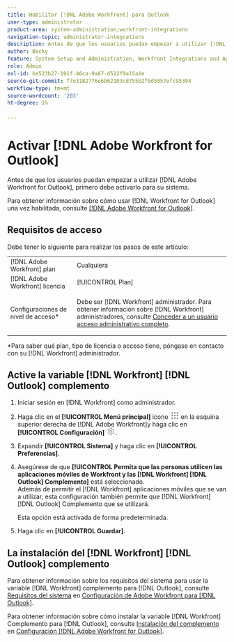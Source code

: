 ```yaml
---
title: Habilitar [!DNL Adobe Workfront] para Outlook
user-type: administrator
product-area: system-administration;workfront-integrations
navigation-topic: administrator-integrations
description: Antes de que los usuarios puedan empezar a utilizar [!DNL Adobe Workfront] para Outlook, primero debe habilitarlo para su sistema.
author: Becky
feature: System Setup and Administration, Workfront Integrations and Apps
role: Admin
exl-id: be523b27-191f-46ca-9a87-d512f9a15a1e
source-git-commit: f7e3182776e6b62103cd755b2fbd5057efc95394
workflow-type: tm+mt
source-wordcount: '203'
ht-degree: 1%

---
```


# Activar [!DNL Adobe Workfront for Outlook]

Antes de que los usuarios puedan empezar a utilizar [!DNL Adobe Workfront for Outlook], primero debe activarlo para su sistema.

Para obtener información sobre cómo usar [!DNL Workfront for Outlook] una vez habilitada, consulte [[!DNL Adobe Workfront for Outlook]](../../workfront-integrations-and-apps/using-workfront-with-outlook/workfront-for-outlook.md).

## Requisitos de acceso

Debe tener lo siguiente para realizar los pasos de este artículo:

<table style="table-layout:auto"> 
 <col> 
 <col> 
 <tbody> 
  <tr> 
   <td role="rowheader">[!DNL Adobe Workfront] plan</td> 
   <td>Cualquiera</td> 
  </tr> 
  <tr> 
   <td role="rowheader">[!DNL Adobe Workfront] licencia</td> 
   <td>[!UICONTROL Plan]</td> 
  </tr> 
  <tr> 
   <td role="rowheader">Configuraciones de nivel de acceso*</td> 
   <td> <p>Debe ser [!DNL Workfront] administrador. Para obtener información sobre [!DNL Workfront] administradores, consulte <a href="../../administration-and-setup/add-users/configure-and-grant-access/grant-a-user-full-administrative-access.md" class="MCXref xref">Conceder a un usuario acceso administrativo completo</a>.</p> </td> 
  </tr> 
 </tbody> 
</table>

&#42;Para saber qué plan, tipo de licencia o acceso tiene, póngase en contacto con su [!DNL Workfront] administrador.

## Active la variable [!DNL Workfront] [!DNL Outlook] complemento

1. Iniciar sesión en [!DNL Workfront] como administrador.
1. Haga clic en el **[!UICONTROL Menú principal]** icono ![](assets/main-menu-icon.png) en la esquina superior derecha de [!DNL Adobe Workfront]y haga clic en **[!UICONTROL Configuración]** ![](assets/gear-icon-settings.png).

1. Expandir **[!UICONTROL Sistema]** y haga clic en **[!UICONTROL Preferencias]**.

1. Asegúrese de que **[!UICONTROL Permita que las personas utilicen las aplicaciones móviles de Workfront y las [!DNL Workfront] [!DNL Outlook] Complemento]** está seleccionado.\
   Además de permitir el [!DNL Workfront] aplicaciones móviles que se van a utilizar, esta configuración también permite que [!DNL Workfront] [!DNL Outlook] Complemento que se utilizará.

   Esta opción está activada de forma predeterminada.

1. Haga clic en **[!UICONTROL Guardar]**.

## La instalación del [!DNL Workfront] [!DNL Outlook] complemento

Para obtener información sobre los requisitos del sistema para usar la variable [!DNL Workfront] complemento para [!DNL Outlook], consulte [Requisitos del sistema](../../workfront-integrations-and-apps/using-workfront-with-outlook/set-up-workfront-for-outlook.md#system-requirements-and-prerequisites) en [Configuración de Adobe Workfront para [!DNL Outlook]](../../workfront-integrations-and-apps/using-workfront-with-outlook/set-up-workfront-for-outlook.md).

Para obtener información sobre cómo instalar la variable [!DNL Workfront] Complemento para [!DNL Outlook], consulte [Instalación del complemento](../../workfront-integrations-and-apps/using-workfront-with-outlook/set-up-workfront-for-outlook.md#downloading-and-installing-the-add-in) en  [Configuración [!DNL Adobe Workfront for Outlook]](../../workfront-integrations-and-apps/using-workfront-with-outlook/set-up-workfront-for-outlook.md).
